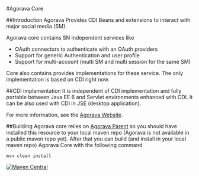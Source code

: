 #Agorava Core


##Introduction
Agorava Provides CDI Beans and extensions to interact with major social media (SM).

Agorava core contains SN independent services like

+ OAuth connectors to authenticate with an OAuth providers
+ Support for generic Authentication and user profile
+ Support for multi-account (multi SM and multi session for the same SM)

Core also contains provides implementations for these service.
The only implementation is based on CDI right now.

##CDI implementation
It is independent of CDI implementation and fully portable between
Java EE 6 and Servlet environments enhanced with CDI. It can be also used 
with CDI in JSE (desktop application).

For more information, see the [Agorava Website](http://agorava.org).

##Building
Agorava core relies on [Agorava Parent](https://github.com/agorava/parent) so you should have installed this resource to your
 local maven repo
(Agorava is not available in a public maven repo yet). After that you can build (and install in your local maven repo) Agorava Core with the following command

    mvn clean install

[![Maven Central](https://maven-badges.herokuapp.com/maven-central/org.agorava/agorava-core-parent/badge.svg)](https://maven-badges.herokuapp.com/maven-central/org.agorava/agorava-core-parent) 

